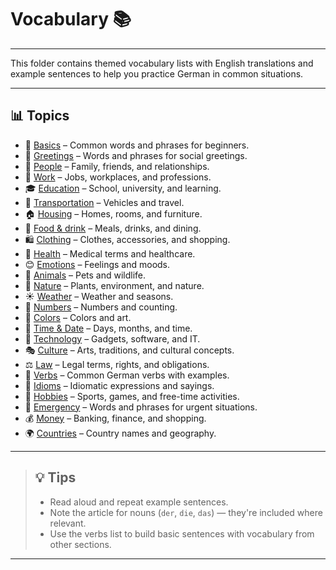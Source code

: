 # Vocabulary 📚

---

This folder contains themed vocabulary lists with English translations and example sentences to help you practice German in common situations.

---

## 📊 Topics

- 📝 [Basics](basics.md) – Common words and phrases for beginners.
- 🙋 [Greetings](greetings.md) – Words and phrases for social greetings.
- 🧑 [People](people.md) – Family, friends, and relationships.
- 💼 [Work](work.md) – Jobs, workplaces, and professions.
- 🎓 [Education](education.md) – School, university, and learning.
- 🚗 [Transportation](transportation.md) – Vehicles and travel.
- 🏠 [Housing](housing.md) – Homes, rooms, and furniture.
- 🍎 [Food & drink](food-drink.md) – Meals, drinks, and dining.
- 🛍️ [Clothing](clothing.md) – Clothes, accessories, and shopping.
- 🏥 [Health](health.md) – Medical terms and healthcare.
- 😊 [Emotions](emotions.md) – Feelings and moods.
- 🐶 [Animals](animals.md) – Pets and wildlife.
- 🌿 [Nature](nature.md) – Plants, environment, and nature.
- ☀️ [Weather](weather.md) – Weather and seasons.
- 🔢 [Numbers](numbers.md) – Numbers and counting.
- 🎨 [Colors](colors.md) – Colors and art.
- 📅 [Time & Date](time-date.md) – Days, months, and time.
- 📱 [Technology](technology.md) – Gadgets, software, and IT.
- 🎭 [Culture](culture.md) – Arts, traditions, and cultural concepts.
- ⚖️ [Law](law.md) – Legal terms, rights, and obligations.
- 🔧 [Verbs](verbs.md) – Common German verbs with examples.
- 💬 [Idioms](idioms.md) – Idiomatic expressions and sayings.
- 🎯 [Hobbies](hobbies.md) – Sports, games, and free-time activities.
- 🚨 [Emergency](emergency.md) – Words and phrases for urgent situations.
- 💰 [Money](money.md) – Banking, finance, and shopping.
- 🌍 [Countries](countries.md) – Country names and geography.

---

> ## 💡 **Tips**
> - Read aloud and repeat example sentences.
> - Note the article for nouns (`der`, `die`, `das`) — they're included where relevant.
> - Use the verbs list to build basic sentences with vocabulary from other sections.

---